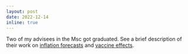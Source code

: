 ```yaml
---
layout: post
date: 2022-12-14
inline: true
---
```


Two of my advisees in the Msc got graduated. See a brief description of their work on [inflation forecasts](/projects/students/inflationml/) and [vaccine effects](/projects/students/vaxeffect/). 
